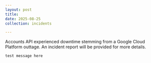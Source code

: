 ```yaml
---
layout: post
title: 
date: 2025-08-25 
collection: incidents

---
```


Accounts API experienced downtime stemming from a Google Cloud Platform outtage.
An incident report will be provided for more details.

```
test message here
```
